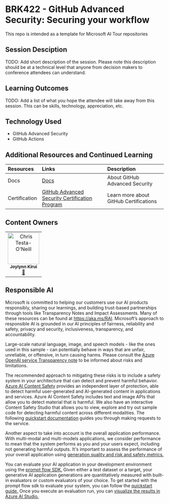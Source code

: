 
# BRK422 - GitHub Advanced Security: Securing your workflow

This repo is intended as a template for Microsoft AI Tour repositories

## Session Desciption

TODO: Add short description of the session. Please note this description should be at a technical level that anyone from decision makers to conference attendees can understand.

## Learning Outcomes
TODO: Add a list of what you hope the attendee will take away from this session. This can be skills, technology, appreciation, etc.

## Technology Used
- GitHub Advanced Security
- GitHub Actions

## Additional Resources and Continued Learning

| Resources          | Links                             | Description        |
|:-------------------|:----------------------------------|:-------------------|
| Docs  | [Docs](https://docs.github.com/en/get-started/learning-about-github/about-github-advanced-security) | About GitHub Advanced Security |
| Certification  | [GitHub Advanced Security Certification Program](https://examregistration.github.com/) | Learn more about GitHub Certifications |

## Content Owners
<!-- ALL-CONTRIBUTORS-LIST:START - Do not remove or modify this section -->

<table>
<tr>
    <td align="center"><a href="http://learnanalytics.microsoft.com">
        <img src="https://developer.microsoft.com/en-us/advocates/media/profiles/joylynn-kirui.jpg" width="100px;" alt="Chris Testa-O'Neill
"/><br />
        <sub><b>Joylynn Kirui
</b></sub></a><br />
            <a href="[https://developer.microsoft.com/advocates/joylynn-kirui]" title="talk">📢</a> 
    </td>
</tr></table>

<!-- ALL-CONTRIBUTORS-LIST:END -->

## Responsible AI
Microsoft is committed to helping our customers use our AI products responsibly, sharing our learnings, and building trust-based partnerships through tools like Transparency Notes and Impact Assessments. Many of these resources can be found at https://aka.ms/RAI. Microsoft’s approach to responsible AI is grounded in our AI principles of fairness, reliability and safety, privacy and security, inclusiveness, transparency, and accountability.

Large-scale natural language, image, and speech models - like the ones used in this sample - can potentially behave in ways that are unfair, unreliable, or offensive, in turn causing harms. Please consult the [Azure OpenAI service Transparency note](https://learn.microsoft.com/legal/cognitive-services/openai/transparency-note?tabs=text) to be informed about risks and limitations.

The recommended approach to mitigating these risks is to include a safety system in your architecture that can detect and prevent harmful behavior. [Azure AI Content Safety](https://learn.microsoft.com/azure/ai-services/content-safety/overview) provides an independent layer of protection, able to detect harmful user-generated and AI-generated content in applications and services. Azure AI Content Safety includes text and image APIs that allow you to detect material that is harmful. We also have an interactive Content Safety Studio that allows you to view, explore and try out sample code for detecting harmful content across different modalities. The following [quickstart documentation](https://learn.microsoft.com/azure/ai-services/content-safety/quickstart-text?tabs=visual-studio%2Clinux&pivots=programming-language-rest) guides you through making requests to the service.

Another aspect to take into account is the overall application performance. With multi-modal and multi-models applications, we consider performance to mean that the system performs as you and your users expect, including not generating harmful outputs. It's important to assess the performance of your overall application using [generation quality and risk and safety metrics.](https://learn.microsoft.com/azure/ai-studio/concepts/evaluation-metrics-built-in)

You can evaluate your AI application in your development environment using the [prompt flow SDK.](https://microsoft.github.io/promptflow/index.html) Given either a test dataset or a target, your generative AI application generations are quantitatively measured with built-in evaluators or custom evaluators of your choice. To get started with the prompt flow sdk to evaluate your system, you can follow the [quickstart guide.](https://learn.microsoft.com/azure/ai-studio/how-to/develop/flow-evaluate-sdk) Once you execute an evaluation run, you can [visualize the results in Azure AI Studio.](https://learn.microsoft.com/azure/ai-studio/how-to/evaluate-flow-results)

